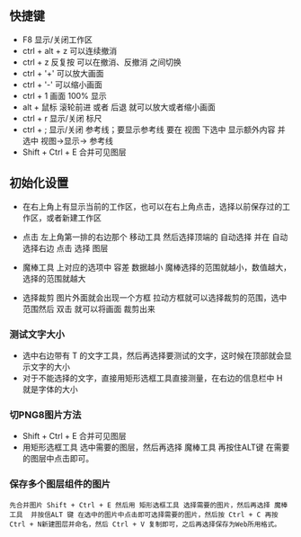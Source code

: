 
## 快捷键

- F8 显示/关闭工作区 
- ctrl + alt + z 可以连续撤消
- ctrl + z 反复按 可以在撤消、反撤消 之间切换
- ctrl + '+' 可以放大画面
- ctrl + '-' 可以缩小画面
- ctrl + 1 画面 100% 显示
- alt + 鼠标 滚轮前进 或者 后退 就可以放大或者缩小画面 
- ctrl + r 显示/关闭 标尺
- ctrl + ; 显示/关闭 参考线；要显示参考线 要在 视图 下选中 显示额外内容 并选中 视图->显示-> 参考线
- Shift + Ctrl + E 合并可见图层


## 初始化设置 
- 在右上角上有显示当前的工作区，也可以在右上角点击，选择以前保存过的工作区，或者新建工作区

- 点击 左上角第一排的右边那个 移动工具 然后选择顶端的 自动选择 并在 自动选择右边 点击 选择 图层

- 魔棒工具 上对应的选项中 容差 数据越小 魔棒选择的范围就越小，数值越大，选择的范围就越大

- 选择裁剪  图片外面就会出现一个方框 拉动方框就可以选择裁剪的范围，选中范围然后 双击 就可以将画面 裁剪出来


### 测试文字大小

- 选中右边带有 T 的文字工具，然后再选择要测试的文字，这时候在顶部就会显示文字的大小
- 对于不能选择的文字，直接用矩形选框工具直接测量，在右边的信息栏中 H 就是字体的大小

### 切PNG8图片方法

- Shift + Ctrl + E 合并可见图层
- 用矩形选框工具 选中需要的图层，然后再选择 魔棒工具 再按住ALT键 在需要的图层中点击即可。


### 保存多个图层组件的图片

	先合并图片 Shift + Ctrl + E 然后用 矩形选框工具 选择需要的图片，然后再选择 魔棒工具  并按信ALT 键 在选中的图片中点击即可选择需要的图片，然后按 Ctrl + C 再按 Ctrl + N新建图层并命名，然后 Ctrl + V 复制即可，之后再选择保存为Web所用格式。



